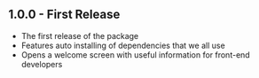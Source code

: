## 1.0.0 - First Release
* The first release of the package
* Features auto installing of dependencies that we all use
* Opens a welcome screen with useful information for front-end developers
